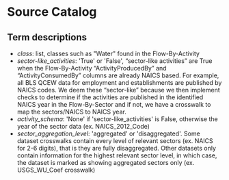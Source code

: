 # Source Catalog

## Term descriptions
- _class_: list, classes such as "Water" found in the Flow-By-Activity
- _sector-like_activities_: 'True' or 'False', “sector-like activities” are True when the Flow-By-Activity
  “ActivityProducedBy” and “ActivityConsumedBy” columns are already NAICS based. For example, all BLS QCEW
  data for employment and establishments are published by NAICS codes. We deem these “sector-like” because we
  then implement checks to determine if the activities are published in the identified NAICS year in the
  Flow-By-Sector and if not, we have a crosswalk to map the sectors/NAICS to NAICS year. 
- _activity_schema_: 'None' if 'sector-like_activities' is False, otherwise the year of the sector data
  (ex. NAICS_2012_Code)
- _sector_aggregation_level_: 'aggregated' or 'disaggregated'. Some
        dataset crosswalks contain every level of relevant sectors (ex. NAICS 
        for 2-6 digits), that is they are fully disaggregated. Other datasets only 
        contain information for the highest relevant sector level, in which case, 
        the dataset is marked as showing aggregated sectors only 
        (ex. USGS_WU_Coef crosswalk)